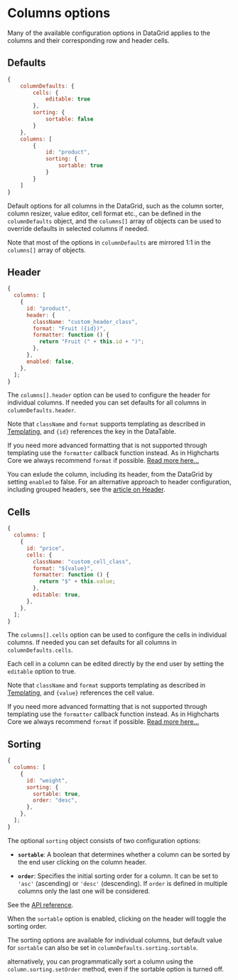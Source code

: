 # Columns options

Many of the available configuration options in DataGrid applies to the columns and their corresponding row and header cells.

## Defaults

```js
{
    columnDefaults: {
        cells: {
            editable: true
        },
        sorting: {
            sortable: false
        }
    },
    columns: [
        {
            id: "product",
            sorting: {
                sortable: true
            }
        }
    ]
}
```

Default options for all columns in the DataGrid, such as the column sorter, column resizer, value editor, cell format etc., can be defined in the `columnDefaults` object, and the `columns[]` array of objects can be used to override defaults in selected columns if needed.

Note that most of the options in `columnDefaults` are mirrored 1:1 in the `columns[]` array of objects.

## Header

```js
{
  columns: [
    {
      id: "product",
      header: {
        className: "custom_header_class",
        format: "Fruit ({id})",
        formatter: function () {
          return "Fruit (" + this.id + ")";
        },
      },
      enabled: false,
    },
  ];
}
```

The `columns[].header` option can be used to configure the header for individual columns. If needed you can set defaults for all columns in `columnDefaults.header`.

Note that `className` and `format` supports templating as described in [Templating](https://www.highcharts.com/docs/chart-concepts/templating), and `{id}` references the key in the DataTable.

If you need more advanced formatting that is not supported through templating use the `formatter` callback function instead. As in Highcharts Core we always recommend `format` if possible. [Read more here...](https://www.highcharts.com/docs/chart-concepts/labels-and-string-formatting#formatter-callbacks)

You can exlude the column, including its header, from the DataGrid by setting `enabled` to false. For an alternative approach to header configuration, including grouped headers, see the [article on Header](https://www.highcharts.com/docs/datagrid/header).

## Cells

```js
{
  columns: [
    {
      id: "price",
      cells: {
        className: "custom_cell_class",
        format: "${value}",
        formatter: function () {
          return "$" + this.value;
        },
        editable: true,
      },
    },
  ];
}
```

The `columns[].cells` option can be used to configure the cells in individual columns. If needed you can set defaults for all columns in `columnDefaults.cells`.

Each cell in a column can be edited directly by the end user by setting the `editable` option to true.

Note that `className` and `format` supports templating as described in [Templating](https://www.highcharts.com/docs/chart-concepts/templating), and `{value}` references the cell value.

If you need more advanced formatting that is not supported through templating use the `formatter` callback function instead. As in Highcharts Core we always recommend `format` if possible. [Read more here...](https://www.highcharts.com/docs/chart-concepts/labels-and-string-formatting#formatter-callbacks)

## Sorting

```js
{
  columns: [
    {
      id: "weight",
      sorting: {
        sortable: true,
        order: "desc",
      },
    },
  ];
}
```

The optional `sorting` object consists of two configuration options:

- **`sortable`**: A boolean that determines whether a column can be sorted by the end user clicking on the column header.

- **`order`**: Specifies the initial sorting order for a column. It can be set to `'asc'` (ascending) or `'desc'` (descending). If `order` is defined in multiple columns only the last one will be considered.

See the [API reference](https://api.highcharts.com/dashboards/#interfaces/DataGrid_Options.ColumnOptions#sorting).

When the `sortable` option is enabled, clicking on the header will toggle the sorting order.

The sorting options are available for individual columns, but default value for `sortable` can also be set in `columnDefaults.sorting.sortable`.

alternatively, you can programmatically sort a column using the `column.sorting.setOrder` method, even if the sortable option is turned off.
